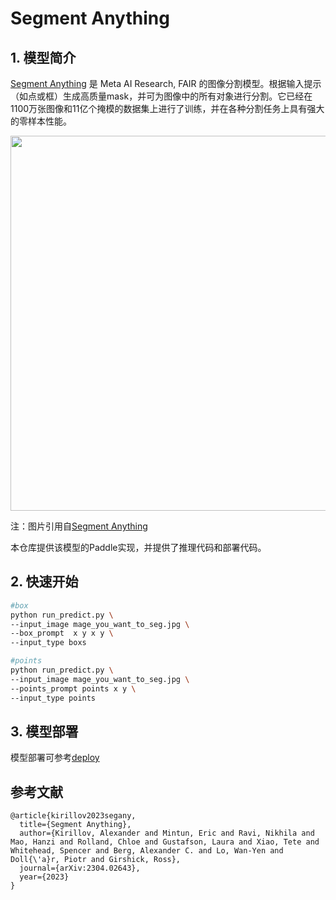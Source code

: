 # Segment Anything

## 1. 模型简介

[Segment Anything](https://ai.facebook.com/research/publications/segment-anything/) 是 Meta AI Research, FAIR
的图像分割模型。根据输入提示（如点或框）生成高质量mask，并可为图像中的所有对象进行分割。它已经在1100万张图像和11亿个掩模的数据集上进行了训练，并在各种分割任务上具有强大的零样本性能。

<p align="center">
  <img src="https://github.com/facebookresearch/segment-anything/blob/main/assets/model_diagram.png" align="middle" width = "600" />
</p>

注：图片引用自[Segment Anything](https://ai.facebook.com/research/publications/segment-anything/)

本仓库提供该模型的Paddle实现，并提供了推理代码和部署代码。


## 2. 快速开始

```bash
#box
python run_predict.py \
--input_image mage_you_want_to_seg.jpg \
--box_prompt  x y x y \
--input_type boxs

#points
python run_predict.py \
--input_image mage_you_want_to_seg.jpg \
--points_prompt points x y \
--input_type points
```

## 3. 模型部署

模型部署可参考[deploy](../../../deploy/sam/README.md)

## 参考文献
```
@article{kirillov2023segany,
  title={Segment Anything},
  author={Kirillov, Alexander and Mintun, Eric and Ravi, Nikhila and Mao, Hanzi and Rolland, Chloe and Gustafson, Laura and Xiao, Tete and Whitehead, Spencer and Berg, Alexander C. and Lo, Wan-Yen and Doll{\'a}r, Piotr and Girshick, Ross},
  journal={arXiv:2304.02643},
  year={2023}
}
```
